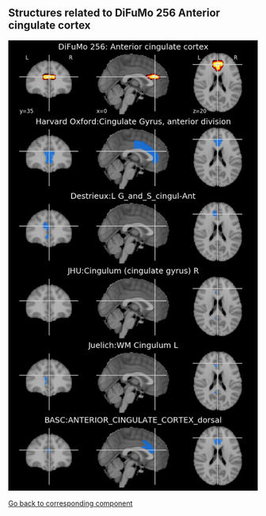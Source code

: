 


## Structures related to DiFuMo 256 Anterior cingulate cortex

![176](176.jpg "Structures related to DiFuMo 256 Anterior cingulate cortex")

[Go back to corresponding component](https://parietal-inria.github.io/DiFuMo/256/html/176.html)
